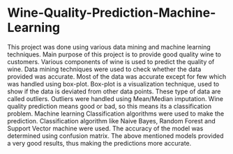 # Wine-Quality-Prediction-Machine-Learning
This project was done using various data mining and machine learning techniques.
Main purpose of this project is to provide good quality wine to customers.
Various components of wine is used to predict the quality of wine.
Data mining techniques were used to check whether the data provided was accurate.
Most of the data was accurate except for few which was handled using box-plot.
Box-plot is a visualization technique, used to show if the data is deviated from other data points.
These type of data are called outliers.
Outliers were handled using Mean/Median imputation.
Wine quality prediction means good or bad, so this means its a classification problem.
Machine learning Classification algorithms were used to make the prediction.
Classification algorithm like Naive Bayes, Random Forest and Support Vector machine were used.
The accuracy of the model was determined using confusion matrix.
The above mentioned models provided a very good results, thus making the predictions more accurate.
